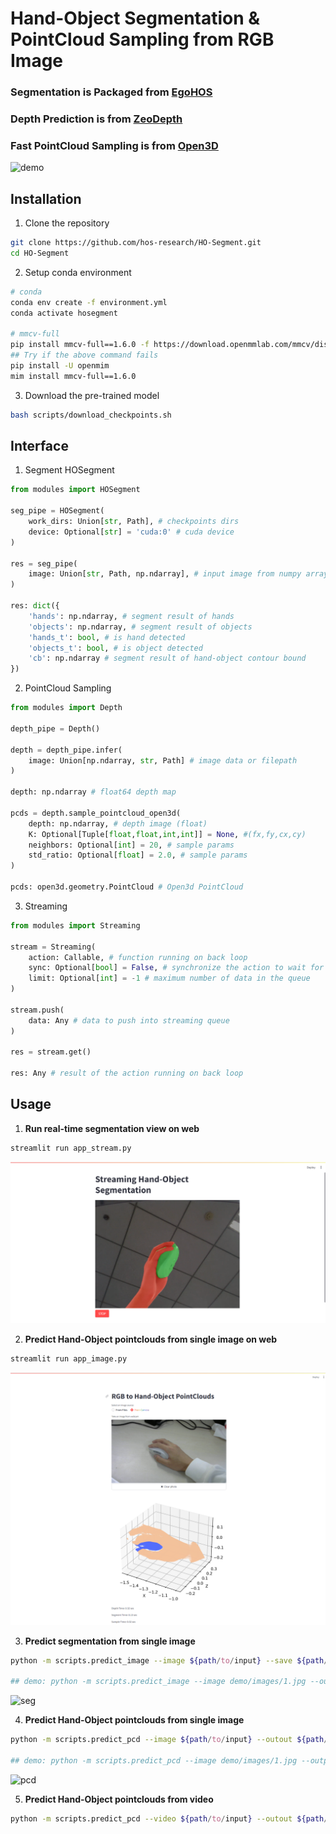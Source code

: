# Hand-Object Segmentation & PointCloud Sampling from RGB Image

### Segmentation is Packaged from [EgoHOS](https://github.com/owenzlz/EgoHOS)
### Depth Prediction is from [ZeoDepth](https://github.com/isl-org/ZoeDepth)
### Fast PointCloud Sampling is from [Open3D](https://www.open3d.org/)

![demo](assets/pcd.png)

## Installation 
1. Clone the repository
```bash
git clone https://github.com/hos-research/HO-Segment.git
cd HO-Segment
```

2. Setup conda environment
```bash
# conda
conda env create -f environment.yml
conda activate hosegment

# mmcv-full
pip install mmcv-full==1.6.0 -f https://download.openmmlab.com/mmcv/dist/cu116/torch1.12.0/index.html
## Try if the above command fails
pip install -U openmim
mim install mmcv-full==1.6.0
```

3. Download the pre-trained model
```bash
bash scripts/download_checkpoints.sh
```

## Interface
1. Segment HOSegment
```python
from modules import HOSegment

seg_pipe = HOSegment(
    work_dirs: Union[str, Path], # checkpoints dirs
    device: Optional[str] = 'cuda:0' # cuda device
)

res = seg_pipe(
    image: Union[str, Path, np.ndarray], # input image from numpy array or filename
)

res: dict({
    'hands': np.ndarray, # segment result of hands
    'objects': np.ndarray, # segment result of objects
    'hands_t': bool, # is hand detected
    'objects_t': bool, # is object detected
    'cb': np.ndarray # segment result of hand-object contour bound
})
```

2. PointCloud Sampling
```python
from modules import Depth

depth_pipe = Depth()

depth = depth_pipe.infer(
    image: Union[np.ndarray, str, Path] # image data or filepath
)

depth: np.ndarray # float64 depth map

pcds = depth.sample_pointcloud_open3d(
    depth: np.ndarray, # depth image (float)
    K: Optional[Tuple[float,float,int,int]] = None, #(fx,fy,cx,cy)
    neighbors: Optional[int] = 20, # sample params
    std_ratio: Optional[float] = 2.0, # sample params
)

pcds: open3d.geometry.PointCloud # Open3d PointCloud
```


3. Streaming
```python
from modules import Streaming

stream = Streaming(
    action: Callable, # function running on back loop
    sync: Optional[bool] = False, # synchronize the action to wait for the returned value
    limit: Optional[int] = -1 # maximum number of data in the queue
)

stream.push(
    data: Any # data to push into streaming queue
)

res = stream.get()

res: Any # result of the action running on back loop
```

## Usage

1. **Run real-time segmentation view on web**
```bash
streamlit run app_stream.py
```  
![stream](assets/stream.png)


2. **Predict Hand-Object pointclouds from single image on web**
```bash
streamlit run app_image.py
```
![app](assets/app.png)

3. **Predict segmentation from single image**
```bash
python -m scripts.predict_image --image ${path/to/input} --save ${path/to/output}

## demo: python -m scripts.predict_image --image demo/images/1.jpg --output demo/out/1.seg.png
```
![seg](assets/seg.png)


4. **Predict Hand-Object pointclouds from single image**  
```bash
python -m scripts.predict_pcd --image ${path/to/input} --outout ${path/to/output}

## demo: python -m scripts.predict_pcd --image demo/images/1.jpg --output demo/out/result
```
![pcd](assets/pcd.png)


5. **Predict Hand-Object pointclouds from video**  
```bash
python -m scripts.predict_pcd --video ${path/to/input} --outout ${path/to/output}
```
